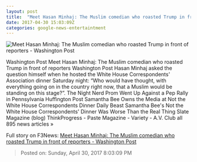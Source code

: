 ```yaml
---
layout: post
title:  "Meet Hasan Minhaj: The Muslim comedian who roasted Trump in front of reporters - Washington Post"
date: 2017-04-30 15:03:09Z
categories: google-news-entertaintment
---
```


![Meet Hasan Minhaj: The Muslim comedian who roasted Trump in front of reporters - Washington Post](https://img.washingtonpost.com/rf/image_1484w/2010-2019/WashingtonPost/2017/04/30/Style/Images/2017-04-30T032600Z_802397838_RC1CAA7AFB30_RTRMADP_3_USA-WHITEHOUSE-DINNER.jpg)

Washington Post Meet Hasan Minhaj: The Muslim comedian who roasted Trump in front of reporters Washington Post Hasan Minhaj asked the question himself when he hosted the White House Correspondents' Association dinner Saturday night: “Who would have thought, with everything going on in the country right now, that a Muslim would be standing on this stage?”. The Night Nerd Prom Went Up Against a Pep Rally in Pennsylvania Huffington Post Samantha Bee Owns the Media at Not the White House Correspondents Dinner Daily Beast Samantha Bee's Not the White House Correspondents' Dinner Was Worse Than the Real Thing Slate Magazine (blog) ThinkProgress - Paste Magazine - Variety - A.V. Club all 895 news articles »


Full story on F3News: [Meet Hasan Minhaj: The Muslim comedian who roasted Trump in front of reporters - Washington Post](http://www.f3nws.com/n/sVPxKJ)

> Posted on: Sunday, April 30, 2017 8:03:09 PM
